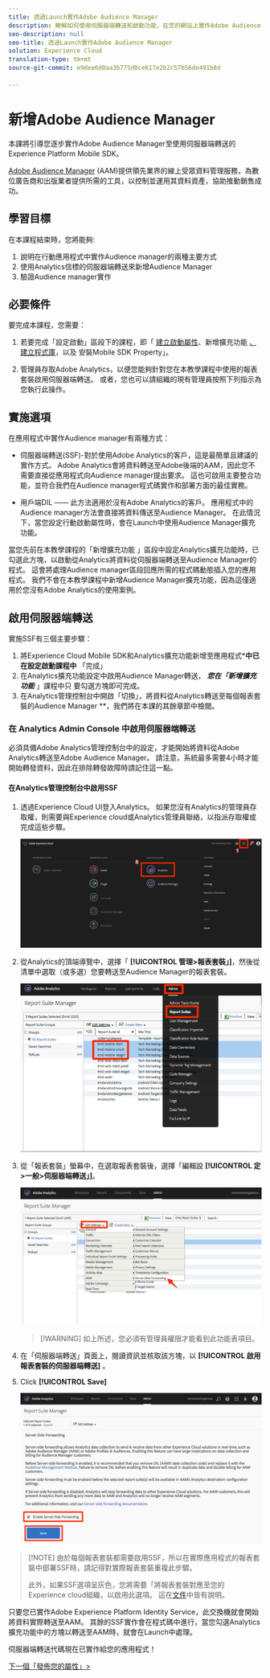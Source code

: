 ```yaml
---
title: 透過Launch實作Adobe Audience Manager
description: 瞭解如何使用伺服器端轉送和啟動功能，在您的網站上實作Adobe Audience Manager。 本課是「在Mobile android應用程式中實作Experience cloud」教學課程的一部分。
seo-description: null
seo-title: 透過Launch實作Adobe Audience Manager
solution: Experience Cloud
translation-type: tm+mt
source-git-commit: e9dee6d0aa3b775d0ce617e2b2c57b56de491b8d

---
```



# 新增Adobe Audience Manager

本課將引導您逐步實作Adobe Audience Manager至使用伺服器端轉送的Experience Platform Mobile SDK。

[Adobe Audience Manager](https://docs.adobe.com/content/help/en/audience-manager/user-guide/aam-home.html) (AAM)提供領先業界的線上受眾資料管理服務，為數位廣告商和出版業者提供所需的工具，以控制並運用其資料資產，協助推動銷售成功。

## 學習目標

在本課程結束時，您將能夠:

1. 說明在行動應用程式中實作Audience manager的兩種主要方式
1. 使用Analytics信標的伺服器端轉送來新增Audience Manager
1. 驗證Audience manager實作

## 必要條件

要完成本課程，您需要：

1. 若要完成「設定啟動」區段下的課程，即「 [建立啟動屬性](launch-create-a-property.md)、新增擴充功能 [、建立程式庫](launch-add-extensions.md)，以及 [](launch-create-a-library.md)[](launch-install-the-mobile-sdk.md)安裝Mobile SDK Property」。

1. 管理員存取Adobe Analytics，以便您能夠針對您在本教學課程中使用的報表套裝啟用伺服器端轉送。 或者，您也可以請組織的現有管理員按照下列指示為您執行此操作。

## 實施選項

在應用程式中實作Audience manager有兩種方式：

* 伺服器端轉送(SSF)-對於使用Adobe Analytics的客戶，這是最簡單且建議的實作方式。 Adobe Analytics會將資料轉送至Adobe後端的AAM，因此您不需要直接從應用程式向Audience manager提出要求。 這也可啟用主要整合功能，並符合我們在Audience manager程式碼實作和部署方面的最佳實務。

* 用戶端DIL —— 此方法適用於沒有Adobe Analytics的客戶。 應用程式中的Audience manager方法會直接將資料傳送至Audience Manager。 在此情況下，當您設定行動啟動屬性時，會在Launch中使用Audience Manager擴充功能。

當您先前在本教學課程的「新增擴充功能 [](launch-add-extensions.md) 」區段中設定Analytics擴充功能時，已勾選此方塊，以啟動從Analytics將資料從伺服器端轉送至Audience Manager的程式。 這會將處理Audience manager區段回應所需的程式碼動態插入您的應用程式。 我們不會在本教學課程中新增Audience Manager擴充功能，因為這僅適用於您沒有Adobe Analytics的使用案例。

## 啟用伺服器端轉送

實施SSF有三個主要步驟：

1. 將Experience Cloud Mobile SDK和Analytics擴充功能新增至應用程式***中已在設定啟動課程中** 「完成」
1. 在Analytics擴充功能設定中啟用Audience Manager轉送， ***您在「新增擴充功能*** 」課程中只 [](launch-add-extensions.md) 要勾選方塊即可完成。
1. 在Analytics管理控制台中開啟「切換」，將資料從Analytics轉送至每個報表套裝的Audience Manager **，我們將在本課的其餘章節中檢閱。

### 在 Analytics Admin Console 中啟用伺服器端轉送

必須具備Adobe Analytics管理控制台中的設定，才能開始將資料從Adobe Analytics轉送至Adobe Audience Manager。 請注意，系統最多需要4小時才能開始轉發資料，因此在排除轉發故障時請記住這一點。

#### 在Analytics管理控制台中啟用SSF

1. 透過Experience Cloud UI登入Analytics。 如果您沒有Analytics的管理員存取權，則需要與Experience cloud或Analytics管理員聯絡，以指派存取權或完成這些步驟。

   ![登入Adobe Analytics UI](images/mobile-aam-logIntoAnalytics.png)

1. 從Analytics的頂端導覽中，選擇「 **[!UICONTROL 管理&gt;報表套裝」]**，然後從清單中選取（或多選）您要轉送至Audience Manager的報表套裝。

   ![按一下至「管理控制台」](images/mobile-aam-analyticsAdminConsoleReportSuites.png)

1. 從「報表套裝」螢幕中，在選取報表套裝後，選擇「編輯設 **[!UICONTROL 定&gt;一般&gt;伺服器端轉送」]**。

   ![選擇SSF菜單](images/mobile-aam-selectSSFmenu.png)

   >[!WARNING]  如上所述，您必須有管理員權限才能看到此功能表項目。

1. 在「伺服器端轉送」頁面上，閱讀資訊並核取該方塊，以 **[!UICONTROL 啟用報表套裝的伺服器端轉送]** 。

1. Click **[!UICONTROL Save]**

   ![完成SSF設定](images/mobile-aam-enableSSFcomplete.png)

>[!NOTE] 由於每個報表套裝都需要啟用SSF，所以在實際應用程式的報表套裝中部署SSF時，請記得對實際報表套裝重複此步驟。
>
>此外，如果SSF選項呈灰色，您將需要「將報表套裝對應至您的Experience cloud組織，以啟用此選項。 這在[文件](https://docs.adobe.com/content/help/en/core-services/interface/about-core-services/report-suite-mapping.html)中皆有說明。

只要您已實作Adobe Experience Platform Identity Service，此交換機就會開始將資料實際轉送至AAM。 其餘的SSF實作會在程式碼中進行，當您勾選Analytics擴充功能中的方塊以轉送至AAM時，就會在Launch中處理。

伺服器端轉送代碼現在已實作給您的應用程式！

[下一個「發佈您的屬性」&gt;](publish.md)